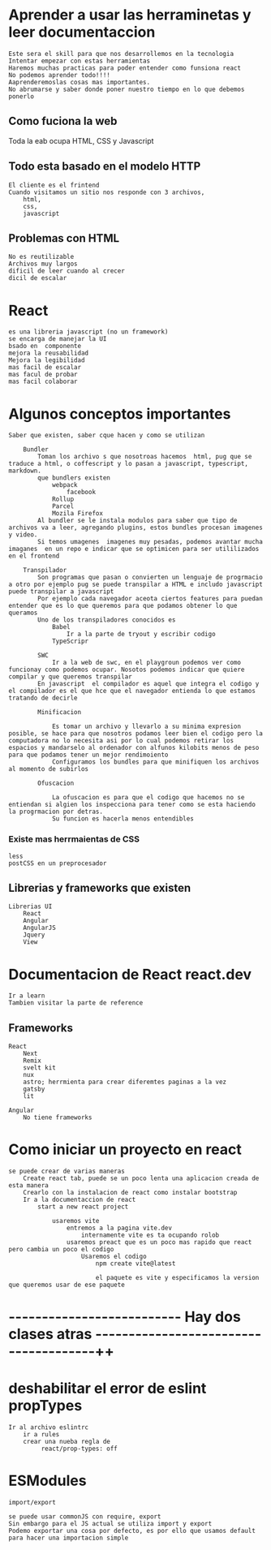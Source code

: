 # Aprender a usar las herraminetas y leer documentaccion
    Este sera el skill para que nos desarrollemos en la tecnologia
    Intentar empezar con estas herramientas
    Haremos muchas practicas para poder entender como funsiona react
    No podemos aprender todo!!!!
    Aaprenderemoslas cosas mas importantes.
    No abrumarse y saber donde poner nuestro tiempo en lo que debemos ponerlo

## Como fuciona la web
Toda la eab ocupa HTML, CSS y Javascript

## Todo esta basado en el modelo HTTP 
    El cliente es el frintend
    Cuando visitamos un sitio nos responde con 3 archivos,
        html,
        css,
        javascript
    
## Problemas con HTML
    No es reutilizable 
    Archivos muy largos 
    dificil de leer cuando al crecer
    dicil de escalar

# React
    es una libreria javascript (no un framework)
    se encarga de manejar la UI
    bsado en  componente
    mejora la reusabilidad
    Mejora la legibilidad 
    mas facil de escalar
    mas facul de probar
    mas facil colaborar

# Algunos conceptos importantes
    Saber que existen, saber cque hacen y como se utilizan

        Bundler
            Toman los archivo s que nosotroas hacemos  html, pug que se traduce a html, o coffescript y lo pasan a javascript, typescript, markdown.
            que bundlers existen 
                webpack
                    facebook
                Rollup
                Parcel
                Mozila Firefox
            Al bundler se le instala modulos para saber que tipo de archivos va a leer, agregando plugins, estos bundles procesan imagenes y video.
            Si temos umagenes  imagenes muy pesadas, podemos avantar mucha imaganes  en un repo e indicar que se optimicen para ser utililizados en el frontend
        
        Transpilador
            Son programas que pasan o convierten un lenguaje de progrmacio a otro por ejemplo pug se puede transpilar a HTML e includo javascript puede transpilar a javascript
            Por ejemplo cada navegador aceota ciertos features para puedan entender que es lo que queremos para que podamos obtener lo que queramos
            Uno de los transpiladores conocidos es 
                Babel
                    Ir a la parte de tryout y escribir codigo
                TypeScripr

            SWC
                Ir a la web de swc, en el playgroun podemos ver como funcionay como podemos ocupar. Nosotos podemos indicar que quiere compilar y que queremos transpilar
            En javascript  el compilador es aquel que integra el codigo y el compilador es el que hce que el navegador entienda lo que estamos tratando de decirle

            Minificacion

                Es tomar un archivo y llevarlo a su minima expresion posible, se hace para que nosotros podamos leer bien el codigo pero la computadora no lo necesita asi por lo cual podemos retirar los espacios y mandarselo al ordenador con alfunos kilobits menos de peso para que podamos tener un mejor rendimoiento
                Configuramos los bundles para que minifiquen los archivos al momento de subirlos
            
            Ofuscacion
                
                La ofuscacion es para que el codigo que hacemos no se entiendan si algien los inspecciona para tener como se esta haciendo la progrmacion por detras.
                Su funcion es hacerla menos entendibles
            


### Existe mas herrmaientas de CSS
    less
    postCSS en un preprocesador


## Librerias y frameworks que existen
    Librerias UI    
        React 
        Angular
        AngularJS
        Jquery
        View
        
# Documentacion de React react.dev
    Ir a learn
    Tambien visitar la parte de reference

## Frameworks

    React
        Next
        Remix
        svelt kit
        nux
        astro; herrmienta para crear diferemtes paginas a la vez
        gatsby
        lit  

    Angular
        No tiene frameworks

# Como iniciar un proyecto en react
    se puede crear de varias maneras
        Create react tab, puede se un poco lenta una aplicacion creada de esta manera
        Crearlo con la instalacion de react como instalar bootstrap
        Ir a la documentaccion de react
            start a new react project

                usaremos vite
                    entremos a la pagina vite.dev
                        internamente vite es ta ocupando rolob
                    usaremos preact que es un poco mas rapido que react pero cambia un poco el codigo
                        Usaremos el codigo
                            npm create vite@latest

                            el paquete es vite y especificamos la version que queremos usar de ese paquete
# -------------------------- Hay dos clases atras --------------------------------------++
# deshabilitar el error de eslint propTypes
    Ir al archivo eslintrc
        ir a rules
        crear una nueba regla de
             react/prop-types: off
# ESModules
    import/export

    se puede usar commonJS con require, export
    Sin embargo para el JS actual se utiliza import y export
    Podemo exportar una cosa por defecto, es por ello que usamos default para hacer una importacion simple
              
        
        

